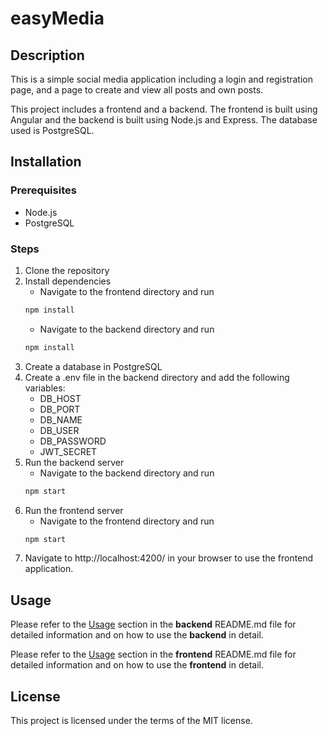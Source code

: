 # easyMedia

## Description

This is a simple social media application including a login and registration page, and a page to create and view all posts and own posts.

This project includes a frontend and a backend. The frontend is built using Angular and the backend is built using Node.js and Express. The database used is PostgreSQL.

## Installation

### Prerequisites

- Node.js
- PostgreSQL

### Steps

1. Clone the repository
2. Install dependencies
   - Navigate to the frontend directory and run
   ```bash
   npm install
   ```
   - Navigate to the backend directory and run
   ```bash
   npm install
   ```
3. Create a database in PostgreSQL
4. Create a .env file in the backend directory and add the following variables:
   - DB_HOST
   - DB_PORT
   - DB_NAME
   - DB_USER
   - DB_PASSWORD
   - JWT_SECRET
5. Run the backend server
   - Navigate to the backend directory and run
   ```bash
   npm start
   ```
6. Run the frontend server
   - Navigate to the frontend directory and run
   ```bash
   npm start
   ```
7. Navigate to http://localhost:4200/ in your browser to use the frontend application.

## Usage

Please refer to the [Usage](./backend/README.md#usage) section in the **backend** README.md file for detailed information and on how to use the **backend** in detail.

Please refer to the [Usage](./frontend/README.md#usage) section in the **frontend** README.md file for detailed information and on how to use the **frontend** in detail.

## License

This project is licensed under the terms of the MIT license.
